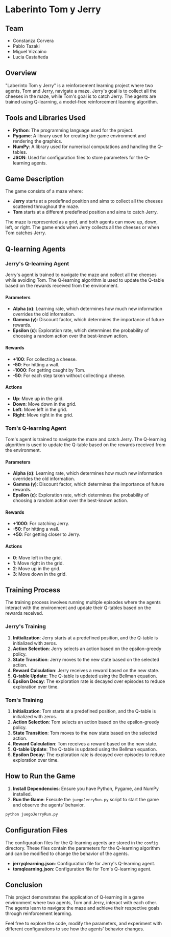 # Laberinto Tom y Jerry

## Team

- Constanza Corvera
- Pablo Tazaki
- Miguel Vizcaíno
- Lucia Castañeda

## Overview

"Laberinto Tom y Jerry" is a reinforcement learning project where two agents, Tom and Jerry, navigate a maze. Jerry's goal is to collect all the cheeses in the maze, while Tom's goal is to catch Jerry. The agents are trained using Q-learning, a model-free reinforcement learning algorithm.

## Tools and Libraries Used

- **Python**: The programming language used for the project.
- **Pygame**: A library used for creating the game environment and rendering the graphics.
- **NumPy**: A library used for numerical computations and handling the Q-tables.
- **JSON**: Used for configuration files to store parameters for the Q-learning agents.

## Game Description

The game consists of a maze where:

- **Jerry** starts at a predefined position and aims to collect all the cheeses scattered throughout the maze.
- **Tom** starts at a different predefined position and aims to catch Jerry.

The maze is represented as a grid, and both agents can move up, down, left, or right. The game ends when Jerry collects all the cheeses or when Tom catches Jerry.

## Q-learning Agents

### Jerry's Q-learning Agent

Jerry's agent is trained to navigate the maze and collect all the cheeses while avoiding Tom. The Q-learning algorithm is used to update the Q-table based on the rewards received from the environment.

#### Parameters

- **Alpha (α)**: Learning rate, which determines how much new information overrides the old information.
- **Gamma (γ)**: Discount factor, which determines the importance of future rewards.
- **Epsilon (ε)**: Exploration rate, which determines the probability of choosing a random action over the best-known action.

#### Rewards

- **+100**: For collecting a cheese.
- **-50**: For hitting a wall.
- **-1000**: For getting caught by Tom.
- **-50**: For each step taken without collecting a cheese.

#### Actions

- **Up**: Move up in the grid.
- **Down**: Move down in the grid.
- **Left**: Move left in the grid.
- **Right**: Move right in the grid.

### Tom's Q-learning Agent

Tom's agent is trained to navigate the maze and catch Jerry. The Q-learning algorithm is used to update the Q-table based on the rewards received from the environment.

#### Parameters

- **Alpha (α)**: Learning rate, which determines how much new information overrides the old information.
- **Gamma (γ)**: Discount factor, which determines the importance of future rewards.
- **Epsilon (ε)**: Exploration rate, which determines the probability of choosing a random action over the best-known action.

#### Rewards

- **+1000**: For catching Jerry.
- **-50**: For hitting a wall.
- **+50**: For getting closer to Jerry.

#### Actions

- **0**: Move left in the grid.
- **1**: Move right in the grid.
- **2**: Move up in the grid.
- **3**: Move down in the grid.

## Training Process

The training process involves running multiple episodes where the agents interact with the environment and update their Q-tables based on the rewards received.

### Jerry's Training

1. **Initialization**: Jerry starts at a predefined position, and the Q-table is initialized with zeros.
2. **Action Selection**: Jerry selects an action based on the epsilon-greedy policy.
3. **State Transition**: Jerry moves to the new state based on the selected action.
4. **Reward Calculation**: Jerry receives a reward based on the new state.
5. **Q-table Update**: The Q-table is updated using the Bellman equation.
6. **Epsilon Decay**: The exploration rate is decayed over episodes to reduce exploration over time.

### Tom's Training

1. **Initialization**: Tom starts at a predefined position, and the Q-table is initialized with zeros.
2. **Action Selection**: Tom selects an action based on the epsilon-greedy policy.
3. **State Transition**: Tom moves to the new state based on the selected action.
4. **Reward Calculation**: Tom receives a reward based on the new state.
5. **Q-table Update**: The Q-table is updated using the Bellman equation.
6. **Epsilon Decay**: The exploration rate is decayed over episodes to reduce exploration over time.

## How to Run the Game

1. **Install Dependencies**: Ensure you have Python, Pygame, and NumPy installed.
2. **Run the Game**: Execute the `juegoJerryRun.py` script to start the game and observe the agents' behavior.

```bash
python juegoJerryRun.py

```

## Configuration Files

The configuration files for the Q-learning agents are stored in the `config` directory. These files contain the parameters for the Q-learning algorithm and can be modified to change the behavior of the agents.

- **jerryqlearning.json**: Configuration file for Jerry's Q-learning agent.
- **tomqlearning.json**: Configuration file for Tom's Q-learning agent.

## Conclusion

This project demonstrates the application of Q-learning in a game environment where two agents, Tom and Jerry, interact with each other. The agents learn to navigate the maze and achieve their respective goals through reinforcement learning.

Feel free to explore the code, modify the parameters, and experiment with different configurations to see how the agents' behavior changes.
